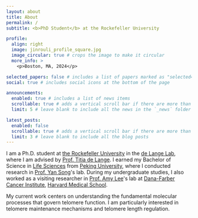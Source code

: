 ```yaml
---
layout: about
title: About
permalink: /
subtitle: <b>PhD Student</b> at the Rockefeller University

profile:
  align: right
  image: jinrouli_profile_square.jpg
  image_circular: true # crops the image to make it circular
  more_info: >
    <p>Boston, MA, 2024</p>

selected_papers: false # includes a list of papers marked as "selected={true}"
social: true # includes social icons at the bottom of the page

announcements:
  enabled: true # includes a list of news items
  scrollable: true # adds a vertical scroll bar if there are more than 3 news items
  limit: 5 # leave blank to include all the news in the `_news` folder

latest_posts:
  enabled: false
  scrollable: true # adds a vertical scroll bar if there are more than 3 new posts items
  limit: 3 # leave blank to include all the blog posts
---
```


I am a Ph.D. student at [the Rockefeller University](https://www.rockefeller.edu/) in the [de Lange Lab](https://delangelab.org/), where I am advised by [Prof. Titia de Lange](https://www.rockefeller.edu/our-scientists/heads-of-laboratories/871-titia-de-lange/). I earned my Bachelor of Science in [Life Sciences](https://www.bio.pku.edu.cn/en/index/index.html) from [Peking University](https://english.pku.edu.cn/), where I conducted research in [Prof. Yan Song](https://www.yansonglab.org/)'s lab. During my undergraduate studies, I also worked as a visiting researcher in [Prof. Amy Lee](https://leelab.hms.harvard.edu/)'s lab at [Dana-Farber Cancer Institute](https://www.dana-farber.org/), [Harvard Medical School](https://hms.harvard.edu/). 

My current work centers on understanding the fundamental molecular processes that govern telomere function. I am particularly interested in telomere maintenance mechanisms and telomere length regulation. 

<!-- Write your biography here. Tell the world about yourself. Link to your favorite [subreddit](http://reddit.com). You can put a picture in, too. The code is already in, just name your picture `prof_pic.jpg` and put it in the `img/` folder.

Put your address / P.O. box / other info right below your picture. You can also disable any of these elements by editing `profile` property of the YAML header of your `_pages/about.md`. Edit `_bibliography/papers.bib` and Jekyll will render your [publications page](/al-folio/publications/) automatically.

Link to your social media connections, too. This theme is set up to use [Font Awesome icons](https://fontawesome.com/) and [Academicons](https://jpswalsh.github.io/academicons/), like the ones below. Add your Facebook, Twitter, LinkedIn, Google Scholar, or just disable all of them. -->
